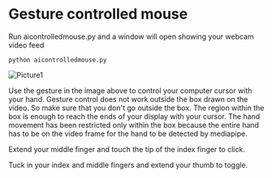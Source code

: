 # Gesture controlled mouse

Run aicontrolledmouse.py and a window will open showing your webcam video feed
```
python aicontrolledmouse.py
```
![Picture1](https://user-images.githubusercontent.com/58840936/201737313-563836fa-261d-4571-a156-b281612f0e14.png)

Use the gesture in the image above to control your computer cursor with your hand. Gesture control does not work outside the box drawn on the video. So make sure that you don't go outside the box. The region within the box is enough to reach the ends of your display with your cursor. The hand movement has been restricted only within the box because the entire hand has to be on the video frame for the hand to be detected by mediapipe.

Extend your middle finger and touch the tip of the index finger to click.

Tuck in your index and middle fingers and extend your thumb to toggle.
